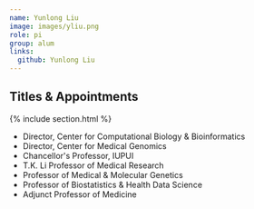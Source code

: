 ```yaml
---
name: Yunlong Liu
image: images/yliu.png
role: pi
group: alum
links:
  github: Yunlong Liu
---
```

## Titles & Appointments
{% include section.html %}

- Director, Center for Computational Biology & Bioinformatics
- Director, Center for Medical Genomics
- Chancellor's Professor, IUPUI
- T.K. Li Professor of Medical Research
- Professor of Medical & Molecular Genetics
- Professor of Biostatistics & Health Data Science
- Adjunct Professor of Medicine
